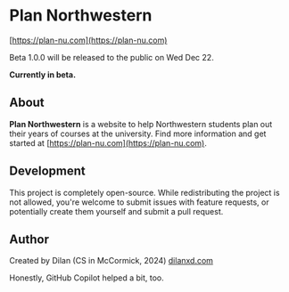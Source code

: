 # Plan Northwestern
[https://plan-nu.com](https://plan-nu.com)

Beta 1.0.0 will be released to the public on Wed Dec 22.

**Currently in beta.**


## About
**Plan Northwestern** is a website to help Northwestern students plan out their years of courses at the university. Find more information and get started at [https://plan-nu.com](https://plan-nu.com).


## Development
This project is completely open-source. While redistributing the project is not allowed, you're welcome to submit issues with feature requests, or potentially create them yourself and submit a pull request.


## Author
Created by Dilan (CS in McCormick, 2024) [dilanxd.com](https://dilanxd.com)

Honestly, GitHub Copilot helped a bit, too.